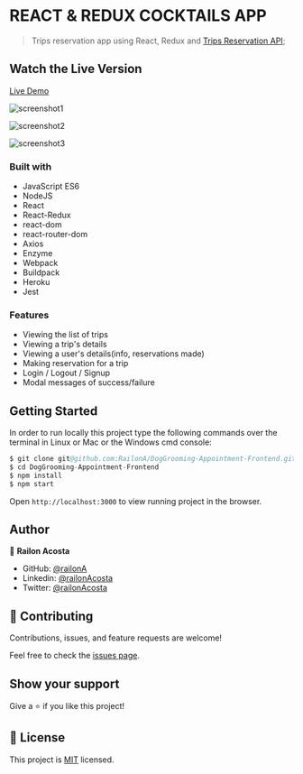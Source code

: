 # REACT & REDUX COCKTAILS APP

> Trips reservation app using React, Redux and [Trips Reservation API](https://github.com/bettercallazamat/rails-trips-api/);

## Watch the Live Version

[Live Demo]()

![screenshot1](./Assets/images/mainPage.png)

![screenshot2](./Assets/images/serviceList.png)

![screenshot3]()

### Built with
- JavaScript ES6
- NodeJS
- React
- React-Redux
- react-dom
- react-router-dom
- Axios
- Enzyme
- Webpack
- Buildpack
- Heroku
- Jest

### Features
- Viewing the list of trips
- Viewing a trip's details
- Viewing a user's details(info, reservations made)
- Making reservation for a trip
- Login / Logout / Signup
- Modal messages of success/failure

## Getting Started

In order to run locally this project type the following commands over the terminal in Linux or Mac or the Windows cmd console:

```s
$ git clone git@github.com:RailonA/DogGrooming-Appointment-Frontend.git
$ cd DogGrooming-Appointment-Frontend
$ npm install
$ npm start

```

Open `http://localhost:3000` to view running project in the browser.

## Author

👤 **Railon Acosta**

- GitHub: [@railonA](https://github.com/RailonA)
- Linkedin: [@railonAcosta](https://www.linkedin.com/in/railon-acosta-81265180/)
- Twitter: [@railonAcosta](https://twitter.com/RailonAcosta)


## 🤝 Contributing

Contributions, issues, and feature requests are welcome!

Feel free to check the [issues page](https://github.com/bettercallazamat/react-trips/issues).

## Show your support

Give a ⭐️ if you like this project!

## 📝 License

This project is [MIT](https://opensource.org/licenses/MIT) licensed.